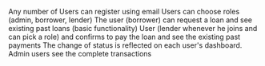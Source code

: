 Any number of Users can register using email
Users can choose roles (admin, borrower, lender)
The user (borrower) can request a loan and see existing past loans (basic functionality)
User (lender whenever he joins and can pick a role) and confirms to pay the loan and see
the existing past payments
The change of status is reflected on each user's dashboard.
Admin users see the complete transactions
